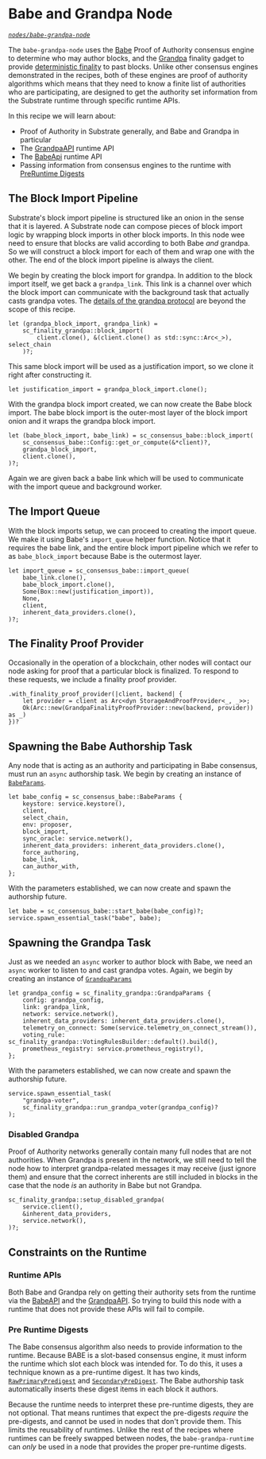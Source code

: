 # Babe and Grandpa Node
*[`nodes/babe-grandpa-node`](https://github.com/substrate-developer-hub/recipes/tree/master/nodes/babe-grandpa-node)*

The `babe-grandpa-node` uses the [Babe](https://substrate.dev/rustdocs/master/sc_consensus_babe/) Proof of Authority consensus engine to determine who may author blocks, and the [Grandpa](https://substrate.dev/rustdocs/master/sc_finality_grandpa/index.html) finality gadget to provide [deterministic finality](https://www.substrate.io/kb/advanced/consensus#finality) to past blocks. Unlike other consensus engines demonstrated in the recipes, both of these engines are proof of authority algorithms which means that they need to know a finite list of authorities who are participating, are designed to get the authority set information from the Substrate runtime through specific runtime APIs.

In this recipe we will learn about:
* Proof of Authority in Substrate generally, and Babe and Grandpa in particular
* The [GrandpaAPI](https://substrate.dev/rustdocs/master/sp_finality_grandpa/trait.GrandpaApi.html) runtime API
* The [BabeApi](https://substrate.dev/rustdocs/master/sc_consensus_babe/trait.BabeApi.html) runtime API
* Passing information from consensus engines to the runtime with [PreRuntime Digests](https://substrate.dev/rustdocs/master/sp_runtime/enum.DigestItem.html)

## The Block Import Pipeline

Substrate's block import pipeline is structured like an onion in the sense that it is layered. A Substrate node can compose pieces of block import logic by wrapping block imports in other block imports. In this node wee need to ensure that blocks are valid according to both Babe _and_ grandpa. So we will construct a block import for each of them and wrap one with the other. The end of the block import pipeline is always the client.

We begin by creating the block import for grandpa. In addition to the block import itself, we get back a `grandpa_link`. This link is a channel over which the block import can communicate with the background task that actually casts grandpa votes. The [details of the grandpa protocol](https://research.web3.foundation/en/latest/polkadot/GRANDPA.html) are beyond the scope of this recipe.

```rust, ignore
let (grandpa_block_import, grandpa_link) =
	sc_finality_grandpa::block_import(
		client.clone(), &(client.clone() as std::sync::Arc<_>), select_chain
	)?;
```

This same block import will be used as a justification import, so we clone it right after constructing it.
```rust, ignore
let justification_import = grandpa_block_import.clone();
```

With the grandpa block import created, we can now create the Babe block import. The babe block import is the outer-most layer of the block import onion and it wraps the grandpa block import.

```rust, ignore
let (babe_block_import, babe_link) = sc_consensus_babe::block_import(
	sc_consensus_babe::Config::get_or_compute(&*client)?,
	grandpa_block_import,
	client.clone(),
)?;
```

Again we are given back a babe link which will be used to communicate with the import queue and background worker.

## The Import Queue

With the block imports setup, we can proceed to creating the import queue. We make it using Babe's `import_queue` helper function. Notice that it requires the babe link, and the entire block import pipeline which we refer to as `babe_block_import` because Babe is the outermost layer.

```rust, ignore
let import_queue = sc_consensus_babe::import_queue(
	babe_link.clone(),
	babe_block_import.clone(),
	Some(Box::new(justification_import)),
	None,
	client,
	inherent_data_providers.clone(),
)?;
```

## The Finality Proof Provider

Occasionally in the operation of a blockchain, other nodes will contact our node asking for proof that a particular block is finalized. To respond to these requests, we include a finality proof provider.

```rust, ignore
.with_finality_proof_provider(|client, backend| {
	let provider = client as Arc<dyn StorageAndProofProvider<_, _>>;
	Ok(Arc::new(GrandpaFinalityProofProvider::new(backend, provider)) as _)
})?
```

## Spawning the Babe Authorship Task

Any node that is acting as an authority and participating in Babe consensus, must run an `async` authorship task. We begin by creating an instance of [`BabeParams`](https://substrate.dev/rustdocs/master/sc_consensus_babe/struct.BabeParams.html).

```rust, ignore
let babe_config = sc_consensus_babe::BabeParams {
	keystore: service.keystore(),
	client,
	select_chain,
	env: proposer,
	block_import,
	sync_oracle: service.network(),
	inherent_data_providers: inherent_data_providers.clone(),
	force_authoring,
	babe_link,
	can_author_with,
};
```

With the parameters established, we can now create and spawn the authorship future.

```rust, ignore
let babe = sc_consensus_babe::start_babe(babe_config)?;
service.spawn_essential_task("babe", babe);
```

## Spawning the Grandpa Task

Just as we needed an `async` worker to author block with Babe, we need an `async` worker to listen to and cast grandpa votes. Again, we begin by creating an instance of [`GrandpaParams`](https://substrate.dev/rustdocs/master/sc_finality_grandpa/struct.GrandpaParams.html)

```rust, ignore
let grandpa_config = sc_finality_grandpa::GrandpaParams {
	config: grandpa_config,
	link: grandpa_link,
	network: service.network(),
	inherent_data_providers: inherent_data_providers.clone(),
	telemetry_on_connect: Some(service.telemetry_on_connect_stream()),
	voting_rule: sc_finality_grandpa::VotingRulesBuilder::default().build(),
	prometheus_registry: service.prometheus_registry(),
};
```

With the parameters established, we can now create and spawn the authorship future.

```rust, ignore
service.spawn_essential_task(
	"grandpa-voter",
	sc_finality_grandpa::run_grandpa_voter(grandpa_config)?
);
```

### Disabled Grandpa

Proof of Authority networks generally contain many full nodes that are not authorities. When Grandpa is present in the network, we still need to tell the node how to interpret grandpa-related messages it may receive (just ignore them) and ensure that the correct inherents are still included in blocks in the case that the node _is_ an authority in Babe but not Grandpa.

```rust, ignore
sc_finality_grandpa::setup_disabled_grandpa(
	service.client(),
	&inherent_data_providers,
	service.network(),
)?;
```

## Constraints on the Runtime

### Runtime APIs

Both Babe and Grandpa rely on getting their authority sets from the runtime via the [BabeAPI](https://substrate.dev/rustdocs/master/sc_consensus_babe/trait.BabeApi.html) and the [GrandpaAPI](https://substrate.dev/rustdocs/master/sp_finality_grandpa/trait.GrandpaApi.html). So trying to build this node with a runtime that does not provide these APIs will fail to compile.

### Pre Runtime Digests

The Babe consensus algorithm also needs to provide information to the runtime. Because BABE is a slot-based consensus engine, it must inform the runtime which slot each block was intended for. To do this, it uses a technique known as a pre-runtime digest. It has two kinds, [`RawPrimaryPredigest`](https://substrate.dev/rustdocs/master/sp_consensus_babe/digests/struct.RawPrimaryPreDigest.html) and [`SecondaryPreDigest`](https://substrate.dev/rustdocs/master/sp_consensus_babe/digests/struct.SecondaryPreDigest.html). The Babe authorship task automatically inserts these digest items in each block it authors.

Because the runtime needs to interpret these pre-runtime digests, they are not optional. That means runtimes that expect the pre-digests _require_ the pre-digests, and cannot be used in nodes that don't provide them. This limits the reusability of runtimes. Unlike the rest of the recipes where runtimes can be freely swapped between nodes, the `babe-grandpa-runtime` can _only_ be used in a node that provides the proper pre-runtime digests.
